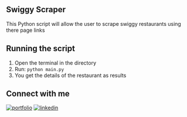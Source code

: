 ## Swiggy Scraper
This Python script will allow the user to scrape swiggy restaurants using there page links

## Running the script

1. Open the terminal in the directory
2. Run: `python main.py`
3. You get the details of the restaurant as results

## Connect with me 

[![portfolio](https://img.shields.io/badge/github-000?style=for-the-badge&logo=github&logoColor=white)](https://github.com/Swapnil-Singh-99)
[![linkedin](https://img.shields.io/badge/linkedin-0A66C2?style=for-the-badge&logo=linkedin&logoColor=white)](https://www.linkedin.com/in/swapnilsingh99/)
